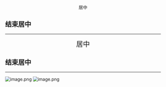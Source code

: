 <div align=center>
居中
</div>

## 结束居中

---
<div style="text-align:center;font-size:22px">
居中
</div>



## 结束居中
---
![image.png]()
![image.png]()

